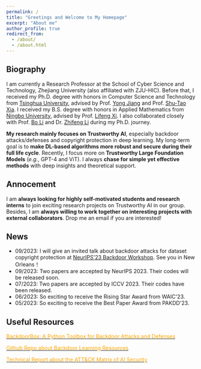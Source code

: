 ```yaml
---
permalink: /
title: "Greetings and Welcome to My Homepage"
excerpt: "About me"
author_profile: true
redirect_from: 
  - /about/
  - /about.html
---
```


## Biography
I am currently a Research Professor at the School of Cyber Science and Technology, Zhejiang University (also affiliated with ZJU-HIC). Before that, I received my Ph.D. degree with honors in Computer Science and Technology from [Tsinghua University](https://www.tsinghua.edu.cn/en/), advised by Prof. [Yong Jiang](https://www.sigs.tsinghua.edu.cn/jy/main.htm) and Prof. [Shu-Tao Xia](https://www.sigs.tsinghua.edu.cn/xst/main.htm). I received my B.S. degree with honors in Applied Mathematics from [Ningbo University](https://www.nbu.edu.cn/en/), advised by Prof. [Lifeng Xi](http://math.nbu.edu.cn/info/1046/1098.htm). I also collaborated closely with Prof. [Bo Li](https://scholar.google.com/citations?user=K8vJkTcAAAAJ&hl=en) and Dr. [Zhifeng Li](https://scholar.google.fr/citations?user=VTrRNN4AAAAJ&hl=zh-CN) during my Ph.D. journey.

**My research mainly focuses on Trustworthy AI**, especially backdoor attacks/defenses and copyright protection in deep learning. My long-term goal is to **make DL-based algorithms more robust and secure during their full life cycle**. Recently, I focus more on **Trustworthy Large Foundation Models** (*e.g.*, GPT-4 and ViT). I always **chase for simple yet effective methods** with deep insights and theoretical support. 


## Annocement
I am **always looking for highly self-motivated students and research interns** to join exciting research projects on Trustworthy AI in our group. Besides, I am **always willing to work together on interesting projects with external collaborators**. Drop me an email if you are interested! 


## News
* 09/2023: I will give an invited talk about backdoor attacks for dataset copyright protection at [NeurIPS'23 Backdoor Workshop](https://neurips2023-bugs.github.io/). See you in New Orleans！
* 09/2023: Two papers are accepted by NeurIPS 2023. Their codes will be released soon.
* 07/2023: Two papers are accepted by ICCV 2023. Their codes have been released.
* 06/2023: So exciting to receive the Rising Star Award from WAIC'23.
* 05/2023: So exciting to receive the Best Paper Award from PAKDD'23.




## Useful Resources
[<font color='orange'>BackdoorBox: A Python Toolbox for Backdoor Attacks and Defenses</font>](https://github.com/THUYimingLi/BackdoorBox)


[<font color='orange'>Github Repo about Backdoor Learning Resources</font>](https://github.com/THUYimingLi/backdoor-learning-resources)


[<font color='orange'>Technical Report about the ATT&CK Matrix of AI Security</font>](https://aisecmatrix.org/en)







